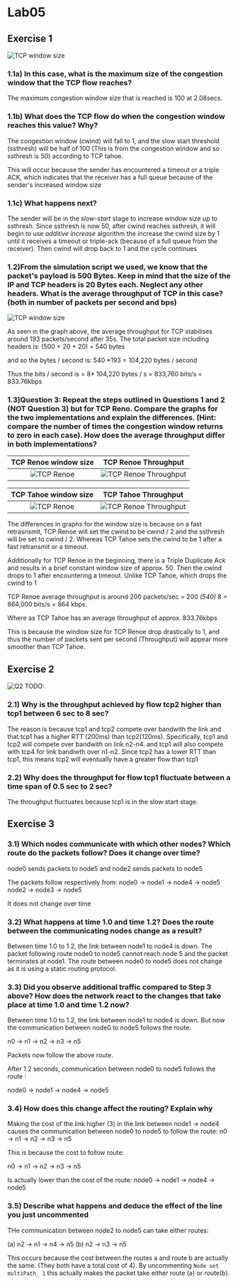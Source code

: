 # Lab05

## Exercise 1

![TCP window size](./img/lab5-q1.png)

### 1.1a) In this case, what is the maximum size of the congestion window that the TCP flow reaches?

The maximum congestion window size that is reached is 100 at 2.08secs.

### 1.1b) What does the TCP flow do when the congestion window reaches this value? Why?

The congestion window (cwind) will fall to 1, and the slow start threshold (ssthresh) will be half of 100 (This is from the congestion window and so ssthresh is 50) according to TCP tahoe.

This will occur because the sender has encountered a timeout or a triple ACK, which indicates that the receiver has a full queue because of the sender's increased window size

### 1.1c) What happens next?

The sender will be in the _slow-start_ stage to increase window size up to ssthresh. Since ssthresh is now 50, after cwind reaches ssthresh, it will begin to use _additive increase_ algorithm the increase the cwind size by 1 until it receives a timeout or triple-ack (because of a full queue from the receiver). Then cwind will drop back to 1 and the cycle continues

### 1.2)From the simulation script we used, we know that the packet's payload is 500 Bytes. Keep in mind that the size of the IP and TCP headers is 20 Bytes each. Neglect any other headers. What is the average throughput of TCP in this case? (both in number of packets per second and bps)

![TCP window size](./img/lab5-q1-2.png)

As seen in the graph above, the average throughput for TCP stabilises around 193 packets/second after 35s.
The total packet size including headers is: (500 + 20 + 20) = 540 bytes

and so the bytes / second is: 540 *193 = 104,220 bytes / second

Thus the bits / second is = 8* 104,220 bytes / s = 833,760 bits/s = 833.76kbps

### 1.3)Question 3: Repeat the steps outlined in Questions 1 and 2 (NOT Question 3) but for TCP Reno. Compare the graphs for the two implementations and explain the differences. (Hint: compare the number of times the congestion window returns to zero in each case). How does the average throughput differ in both implementations?

**TCP Renoe window size** | **TCP Renoe Throughput**
:-------------------------:|:-------------------------:
![TCP Renoe](./img/lab5-q1-3.png) |  ![TCP Renoe Throughput](./img/lab5-q1-3-b.png)

**TCP Tahoe window size** | **TCP Tahoe Throughput**
:-------------------------:|:-------------------------:
![TCP Renoe](./img/lab5-q1.png) |  ![TCP Renoe Throughput](./img/lab5-q1-2.png)

The differences in graphs for the window size is because on a fast retrasnsmit, TCP Renoe will set the cwind to be cwind / 2 and the ssthresh will be set to cwind / 2. Whereas TCP Tahoe sets the cwind to be 1 after a fast retransmit or a timeout.

Additionally for TCP Renoe in the beginning, there is a Triple Duplicate Ack and results in a brief constant window size of approx. 50. Then the cwind drops to 1 after encountering a timeout. Unlike TCP Tahoe, which drops the cwind to 1

TCP Renoe average throughput is around 200 packets/sec = 200 _(540)_ 8 = 864,000 bits/s = 864 kbps.

Where as TCP Tahoe has an average throughput of approx. 833.76kbps

This is because the window size for TCP Renoe drop drastically to 1, and thus the number of packets sent per second (Throughput) will appear more smoother than TCP Tahoe.

## Exercise 2

![Q2](./img/lab5-q2.png)
TODO:

### 2.1) Why is the throughput achieved by flow tcp2 higher than tcp1 between 6 sec to 8 sec?

The reason is because tcp1 and tcp2 compete over bandwith the link and that tcp1 has a higher RTT (200ms) than tcp2(120ms).
Specifically, tcp1 and tcp2 will compete over bandwith on link n2-n4.
and tcp1 will also compete with tcp4 for link bandiwth over n1-n2.
Since tcp2 has a lower RTT than tcp1, this means tcp2 will eventually have a greater flow than tcp1

### 2.2) Why does the throughput for flow tcp1 fluctuate between a time span of 0.5 sec to 2 sec?

The throughput fluctuates because tcp1 is in the slow start stage.

## Exercise 3

### 3.1) Which nodes communicate with which other nodes? Which route do the packets follow? Does it change over time?

node0 sends packets to node5 and node2 sends packets to node5

The packets follow respectively from:
node0 -> node1 -> node4 -> node5
node2 -> node3 -> node5

It does not change over time

### 3.2) What happens at time 1.0 and time 1.2? Does the route between the communicating nodes change as a result?

Between time 1.0 to 1.2, the link between node1 to node4 is down. The packet following route node0 to node5 cannot reach node 5 and the packet terminates at node1. The route between node0 to node5 does not change as it is using a static routing protocol.

### 3.3) Did you observe additional traffic compared to Step 3 above? How does the network react to the changes that take place at time 1.0 and time 1.2 now?

Between time 1.0 to 1.2, the link between node1 to node4 is down. But now the communication between node0 to node5 follows the route:

n0 -> n1 -> n2 -> n3 -> n5

Packets now follow the above route.

After 1.2 seconds, communication between node0 to node5 follows the route :

node0 -> node1 -> node4 -> node5

### 3.4) How does this change affect the routing? Explain why

Making the cost of the link higher (3) in the link between node1 -> node4 causes the communication between node0 to node5 to follow the route:
n0 -> n1 -> n2 -> n3 -> n5

This is because the cost to follow route:

n0 -> n1 -> n2 -> n3 -> n5

Is actually lower than the cost of the route:
node0 -> node1 -> node4 -> node5

### 3.5) Describe what happens and deduce the effect of the line you just uncommented

THe communication between node2 to node5 can take either routes:

(a) n2 -> n1 -> n4 -> n5
(b) n2 -> n3 -> n5

This occurs because the cost between the routes a and route b are actually the same. (They both have a total cost of 4). By uncommenting `Node set multiPath_ 1` this actually makes the packet take either route (a) or route(b).
